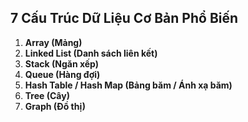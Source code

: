 ## 7 Cấu Trúc Dữ Liệu Cơ Bản Phổ Biến

1.  **Array (Mảng)**
2.  **Linked List (Danh sách liên kết)**
3.  **Stack (Ngăn xếp)**
4.  **Queue (Hàng đợi)**
5.  **Hash Table / Hash Map (Bảng băm / Ánh xạ băm)**
6.  **Tree (Cây)**
7.  **Graph (Đồ thị)**
